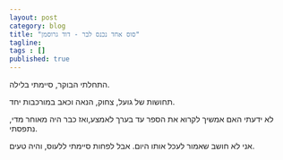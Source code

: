 ```yaml
---
layout: post 
category: blog
title: "סוס אחד נכנס לבר - דוד גרוסמן"
tagline: 
tags : [] 
published: true
---
```

התחלתי הבוקר, סיימתי בלילה. 

תחושות של גועל, צחוק, הנאה וכאב במורכבות יחד. 

לא ידעתי האם אמשיך לקרוא את הספר עד בערך לאמצע,ואז כבר היה מאוחר מדי, נתפסתי.

אני לא חושב שאמור לעכל אותו היום. אבל לפחות סיימתי ללעוס, והיה טעים. 